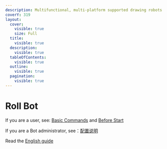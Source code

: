 ```yaml
---
description: Multifunctional, multi-platform supported drawing robots
coverY: 319
layout:
  cover:
    visible: true
    size: Full
  title:
    visible: true
  description:
    visible: true
  tableOfContents:
    visible: true
  outline:
    visible: true
  pagination:
    visible: true
---
```


# Roll Bot

If you are a user, see: [Basic Commands](broken-reference) and [Before Start](before-start.md)

If you are a Bot administrator, see：[配置说明](broken-reference)

Read the [English guide](https://app.gitbook.com/o/wtIZDsJW8xeq9lb44x4x/s/DkD9Dx744ASTSUTbEpy/)
